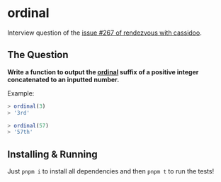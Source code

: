 # ordinal

Interview question of the [issue #267 of rendezvous with cassidoo](https://buttondown.email/cassidoo/archive/every-day-brings-new-choices-martha-beck/).

## The Question

**Write a function to output the [ordinal](https://en.wikipedia.org/wiki/Ordinal_numeral) suffix of a positive integer concatenated to an inputted number.**

Example:

```js
> ordinal(3)
> '3rd'

> ordinal(57)
> '57th'
```

## Installing & Running

Just `pnpm i` to install all dependencies and then `pnpm t` to run the tests!
